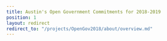 ```yaml
---
title: Austin's Open Government Commitments for 2018-2019
position: 1
layout: redirect
redirect_to: "/projects/OpenGov2018/about/overview.md"
---
```


